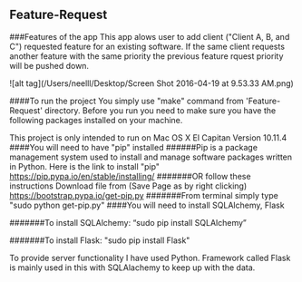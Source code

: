 ## Feature-Request
###Features of the app
This app alows user to add client ("Client A, B, and C") requested feature for an existing software. If the same client requests another feature with the same priority the previous feature rquest priority will be pushed down.


![alt tag](/Users/neelll/Desktop/Screen Shot 2016-04-19 at 9.53.33 AM.png)

####To run the project 
You simply use "make" command from 'Feature-Request' directory. Before you run you need to make sure you have the following packages installed on your machine. 

This project is only intended to run on Mac OS X El Capitan Version 10.11.4 
####You will need to have "pip" installed 
######Pip is a package management system used to install and manage software packages written in Python.
Here is the link to install "pip" https://pip.pypa.io/en/stable/installing/
#######OR follow these instructions
Download file from (Save Page as by right clicking) https://bootstrap.pypa.io/get-pip.py
#######From terminal simply type "sudo python get-pip.py"
####You will need to install SQLAlchemy, Flask

#######To install  SQLAlchemy: “sudo pip install SQLAlchemy”

#######To install Flask: "sudo pip install Flask"

 

To provide server functionality I have used Python. Framework called Flask is mainly used in this with SQLAlachemy to keep up with the data. 
